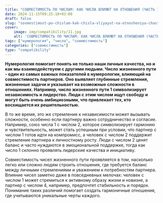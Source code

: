 ```yaml
---
title: "СОВМЕСТИМОСТЬ ПО ЧИСЛАМ: КАК ЧИСЛА ВЛИЯЮТ НА ОТНОШЕНИЯ (ЧАСТЬ 1)"
date: 2024-11-15T09:25:18+03:00
draft: false
slug: "sovmestimost-po-chislam-kak-chisla-vliyayut-na-otnosheniya-chast-1"
cover:
    image: img/compatibility/11.jpg
    alt: 'СОВМЕСТИМОСТЬ ПО ЧИСЛАМ: КАК ЧИСЛА ВЛИЯЮТ НА ОТНОШЕНИЯ (ЧАСТЬ 1)'
tags: ["нумерология", "числа", "совместимость"]
categories: ["совместимость"]
type: "compatibility"
---
```


**Нумерология помогает понять не только наши личные качества, но и как мы взаимодействуем с другими людьми. Число жизненного пути - один из самых важных показателей в нумерологии, влияющий на совместимость партнеров. Оно выявляет глубинные стремления, жизненные задачи и указывает на возможные сложности в отношениях. Например, число жизненного пути 1 символизирует независимость и лидерство. Люди с этим числом ищут свободу и могут быть очень амбициозными, что привлекает тех, кто восхищается их решительностью.**

В то же время, это же стремление к независимости может вызывать сложности, особенно если партнеру важно сотрудничество и согласие. Например, союз числа 1 с числом 2, которое символизирует гармонию и чувствительность, может стать успешным при условии, что партнер с числом 1 готов идти на компромисс, а человек с числом 2 поддержит стремление партнера к личностному росту. Люди с числом 2 ценят баланс и часто нуждаются в эмоциональной поддержке, тогда как число 1 склонно проявлять лидерские качества и инициативу.

Совместимость чисел жизненного пути проявляется в том, насколько легко или сложно людям строить отношения, где требуется баланс между личными стремлениями и уважением к потребностям партнера. Влияние чисел заметно даже в повседневных мелочах: человек с числом 1 может стремиться к активному образу жизни и новизне, а партнер с числом 4, например, предпочтет стабильность и порядок. Понимание таких различий помогает создать гармоничные отношения, где учитываются уникальные черты каждого.
